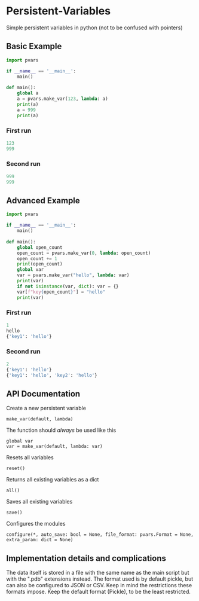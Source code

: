 # Persistent-Variables
Simple persistent variables in python (not to be confused with pointers)

## Basic Example
```python
import pvars

if __name__ == '__main__':
    main()
 
def main():
    global a
    a = pvars.make_var(123, lambda: a)
    print(a)
    a = 999
    print(a)
```
### First run
```python
123
999
```
### Second run
```python
999
999
```

## Advanced Example
```python
import pvars

if __name__ == '__main__':
    main()
 
def main():
    global open_count
    open_count = pvars.make_var(0, lambda: open_count)
    open_count += 1
    print(open_count)
    global var
    var = pvars.make_var("hello", lambda: var)
    print(var)
    if not isinstance(var, dict): var = {}
    var[f"key{open_count}"] = "hello"
    print(var)
```
### First run
```python
1
hello
{'key1': 'hello'}
```
### Second run
```python
2
{'key1': 'hello'}
{'key1': 'hello', 'key2': 'hello'}
```

## API Documentation
Create a new persistent variable
```
make_var(default, lambda)
```
The function should _always_ be used like this
```
global var
var = make_var(default, lambda: var)
```

Resets all variables
```
reset()
```

Returns all existing variables as a dict
```
all()
```

Saves all existing variables
```
save()
```

Configures the modules
```
configure(*, auto_save: bool = None, file_format: pvars.Format = None, extra_param: dict = None)
```

## Implementation details and complications
The data itself is stored in a file with the same name as the main script but with the ".pdb" extensions instead. The format used is by default pickle, but can also be configured to JSON or CSV. Keep in mind the restrictions these formats impose. Keep the default format (Pickle), to be the least restricted.
